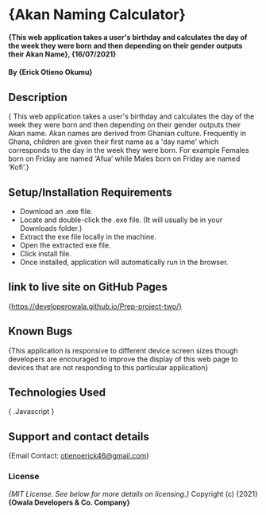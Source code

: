 # {Akan Naming Calculator}
#### {This web application takes a user's birthday and calculates the day of the week they were born and then depending on their gender outputs their Akan Name}, {16/07/2021}
#### By **{Erick Otieno Okumu}**
## Description
{ This web application  takes a user's birthday and calculates the day of the week they were born and then depending on their gender outputs their Akan name.
Akan names are derived from Ghanian culture. Frequently in Ghana, children are given their first name as a 'day name' which corresponds to the day in the week they were born. For example Females born on Friday are named ‘Afua’ while Males born on Friday are named ‘Kofi’.}
## Setup/Installation Requirements
* Download an .exe file.
* Locate and double-click the .exe file. (It will usually be in your Downloads folder.)
* Extract the exe file locally in the machine.
* Open the extracted exe file.
* Click install file.
* Once installed, application will automatically run in the browser.
## link to live site on GitHub Pages
{https://developerowala.github.io/Prep-project-two/}
## Known Bugs
{This application is responsive to different device screen sizes though developers are encouraged to improve the display of this web page to devices that are not responding to this particular application}
## Technologies Used
{  .Javascript
   }
## Support and contact details
{Email Contact: otienoerick46@gmail.com}
### License
*{MIT License.  See below for more details on licensing.}*
Copyright (c) {2021} **{Owala Developers & Co. Company}**